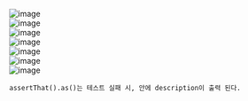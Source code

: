 ![image](https://github.com/elemae6/Main/assets/81418010/c99f0990-71c3-4438-82fa-9ec2633f849a)  
![image](https://github.com/elemae6/Main/assets/81418010/a565b5b9-1314-4f97-b351-ff8bee4c58c6)  
![image](https://github.com/elemae6/Main/assets/81418010/f6d63899-94d0-466c-8c69-05eba11497f5)  
![image](https://github.com/elemae6/Main/assets/81418010/20ede8c2-4c76-4fb6-89c2-9f6edd163841)  
![image](https://github.com/elemae6/Main/assets/81418010/4d237971-867f-4223-8fad-7881718164b2)  
![image](https://github.com/elemae6/Main/assets/81418010/330e8062-3d29-4295-a0b6-db01dd0a9052)  
![image](https://github.com/elemae6/Main/assets/81418010/868e0b1d-c50a-4f81-99df-fa18a1e760e7)  
```
assertThat().as()는 테스트 실패 시, 안에 description이 출력 된다.
```  
